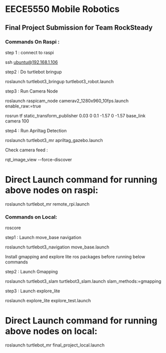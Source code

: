 # EECE5550 Mobile Robotics

## Final Project Submission for Team RockSteady

### Commands On Raspi :
 step 1 :  connect to raspi
 
 ssh ubuntu@192.168.1.106

step2 : Do turtlebot bringup

roslaunch turtlebot3_bringup turtlebot3_robot.launch

step3 : Run Camera Node

roslaunch raspicam_node camerav2_1280x960_10fps.launch enable_raw:=true

rosrun tf static_transform_publisher 0.03 0 0.1 -1.57 0 -1.57 base_link camera 100

step4 : Run Apriltag Detection

roslaunch turtlebot3_mr apriltag_gazebo.launch

Check camera feed :

rqt_image_view --force-discover

# Direct Launch command for running above nodes on raspi:

roslaunch turtlebot_mr remote_rpi.launch 

### Commands on Local:

roscore

step1 : Launch move_base navigation 

roslaunch turtlebot3_navigation move_base.launch 

Install gmapping and explore lite ros packages before running below commands 

step2 : Launch Gmapping 

roslaunch turtlebot3_slam turtlebot3_slam.launch slam_methods:=gmapping


step3 : Launch explore_lite

roslaunch explore_lite explore_test.launch

# Direct Launch command for running above nodes on local:

roslaunch turtlebot_mr final_project_local.launch 
